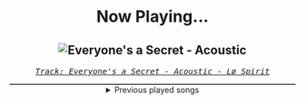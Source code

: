 <div align="center"> 
<h1>Now Playing...</h1>

![Everyone's a Secret - Acoustic](https://i.scdn.co/image/ab67616d00001e023673dfb6924d8506bc6fcf08)
--
_<samp><a href="https://open.spotify.com/track/4AW8YJzErfDg057P0FjE5P">Track: Everyone's a Secret - Acoustic - Lø Spirit</a></samp>_

<div style="border: 1px #4B5054 solid"></div>
<details>
  <summary>
    Previous played songs
  </summary>
  <table>
    <thead>
      <tr>
        <th>
          Artist
        </th>
        <th>
          Song
        </th>
        <th>
          Link
        </th>
      </tr>
    </thead>
    <tbody>
      <tr><td>Lø Spirit</td><td>Everyone's a Secret - Acoustic</td><td><a href="https://open.spotify.com/track/4AW8YJzErfDg057P0FjE5P">https://open.spotify.com/track/4AW8YJzErfDg057P0FjE5P</a></td></tr><tr><td>Citizen Soldier</td><td>Limit</td><td><a href="https://open.spotify.com/track/78IZg4QfN6kegtvl4Vgayo">https://open.spotify.com/track/78IZg4QfN6kegtvl4Vgayo</a></td></tr><tr><td>Lø Spirit</td><td>Everyone's a Secret - Acoustic</td><td><a href="https://open.spotify.com/track/4AW8YJzErfDg057P0FjE5P">https://open.spotify.com/track/4AW8YJzErfDg057P0FjE5P</a></td></tr><tr><td>Lø Spirit</td><td>Down With My Demons</td><td><a href="https://open.spotify.com/track/0PER50bHDOzlYZVEWZ3REn">https://open.spotify.com/track/0PER50bHDOzlYZVEWZ3REn</a></td></tr><tr><td>Lø Spirit</td><td>Everyone's a Secret</td><td><a href="https://open.spotify.com/track/27gRC5YDWhyrILjXkfAPuF">https://open.spotify.com/track/27gRC5YDWhyrILjXkfAPuF</a></td></tr><tr><td>Lø Spirit</td><td>Blue</td><td><a href="https://open.spotify.com/track/4lLpRVOFpWhQvLwqsdFtej">https://open.spotify.com/track/4lLpRVOFpWhQvLwqsdFtej</a></td></tr><tr><td>Lø Spirit</td><td>Running Up That Hill (A Deal With God)</td><td><a href="https://open.spotify.com/track/38oUnM063KTB8TVTjoryVK">https://open.spotify.com/track/38oUnM063KTB8TVTjoryVK</a></td></tr><tr><td>Lø Spirit</td><td>Mind Of Mine</td><td><a href="https://open.spotify.com/track/1gMY7zjIZsuSvwrQYIMgMa">https://open.spotify.com/track/1gMY7zjIZsuSvwrQYIMgMa</a></td></tr><tr><td>Citizen Soldier</td><td>Anyone but Me</td><td><a href="https://open.spotify.com/track/6KqPk42cO0qg2zDQMtNKJU">https://open.spotify.com/track/6KqPk42cO0qg2zDQMtNKJU</a></td></tr><tr><td>Citizen Soldier</td><td>Fever</td><td><a href="https://open.spotify.com/track/0IpfayitDHTlfEWvNfE42n">https://open.spotify.com/track/0IpfayitDHTlfEWvNfE42n</a></td></tr><tr><td>Citizen Soldier</td><td>Monster Made of Memories</td><td><a href="https://open.spotify.com/track/3AgbJ34SBBqsSXSnAS7CgU">https://open.spotify.com/track/3AgbJ34SBBqsSXSnAS7CgU</a></td></tr><tr><td>Polyphia</td><td>Fuck Around and Find Out (feat. $NOT)</td><td><a href="https://open.spotify.com/track/4iUNFztAZqeaKvxvJQ8J2V">https://open.spotify.com/track/4iUNFztAZqeaKvxvJQ8J2V</a></td></tr><tr><td>Polyphia</td><td>Reverie</td><td><a href="https://open.spotify.com/track/1W5zSvAeIXlw6odInPE4m5">https://open.spotify.com/track/1W5zSvAeIXlw6odInPE4m5</a></td></tr><tr><td>Polyphia</td><td>Bloodbath (feat. Chino Moreno)</td><td><a href="https://open.spotify.com/track/2IMHE3XJcsqTIbSGOIY6Jy">https://open.spotify.com/track/2IMHE3XJcsqTIbSGOIY6Jy</a></td></tr><tr><td>Polyphia</td><td>Chimera (feat. Lil West)</td><td><a href="https://open.spotify.com/track/5aVKIdM550lRzk7rFbPcF7">https://open.spotify.com/track/5aVKIdM550lRzk7rFbPcF7</a></td></tr><tr><td>Polyphia</td><td>Neurotica</td><td><a href="https://open.spotify.com/track/0uzwUl56ZPCJtRlqhG5OFo">https://open.spotify.com/track/0uzwUl56ZPCJtRlqhG5OFo</a></td></tr><tr><td>Polyphia</td><td>The Audacity (feat. Anomalie)</td><td><a href="https://open.spotify.com/track/2y0w6lpY8SGTuY8LglChi6">https://open.spotify.com/track/2y0w6lpY8SGTuY8LglChi6</a></td></tr><tr><td>Polyphia</td><td>Genesis (feat. Brasstracks)</td><td><a href="https://open.spotify.com/track/71N78jUmfhLeRDlLd8elfl">https://open.spotify.com/track/71N78jUmfhLeRDlLd8elfl</a></td></tr><tr><td>Anbu Monastir</td><td>Hokage Cypher</td><td><a href="https://open.spotify.com/track/5hGU5YvNezwlFFLUg8VKtG">https://open.spotify.com/track/5hGU5YvNezwlFFLUg8VKtG</a></td></tr><tr><td>Anbu Monastir</td><td>Hokage Cypher</td><td><a href="https://open.spotify.com/track/5hGU5YvNezwlFFLUg8VKtG">https://open.spotify.com/track/5hGU5YvNezwlFFLUg8VKtG</a></td></tr>
    </tbody>
  </table>
</details>

</div>
